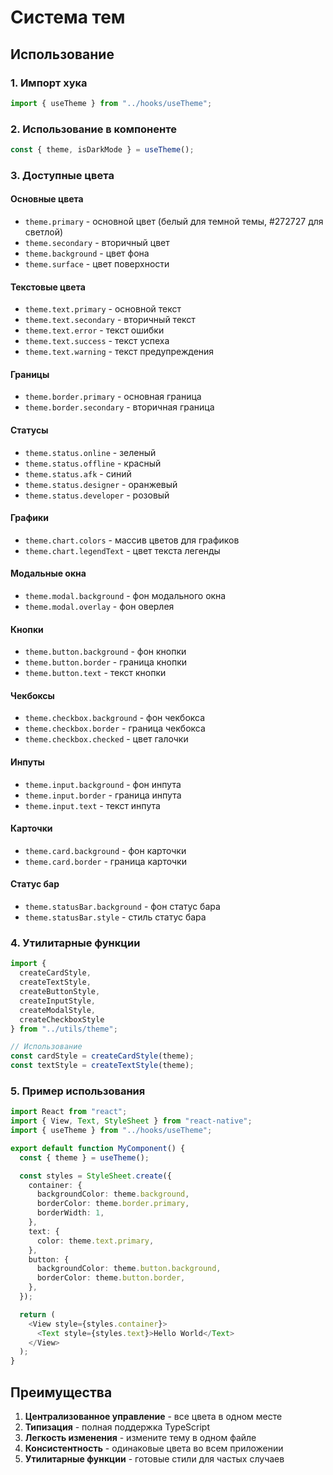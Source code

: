 # Система тем

## Использование

### 1. Импорт хука
```typescript
import { useTheme } from "../hooks/useTheme";
```

### 2. Использование в компоненте
```typescript
const { theme, isDarkMode } = useTheme();
```

### 3. Доступные цвета

#### Основные цвета
- `theme.primary` - основной цвет (белый для темной темы, #272727 для светлой)
- `theme.secondary` - вторичный цвет
- `theme.background` - цвет фона
- `theme.surface` - цвет поверхности

#### Текстовые цвета
- `theme.text.primary` - основной текст
- `theme.text.secondary` - вторичный текст
- `theme.text.error` - текст ошибки
- `theme.text.success` - текст успеха
- `theme.text.warning` - текст предупреждения

#### Границы
- `theme.border.primary` - основная граница
- `theme.border.secondary` - вторичная граница

#### Статусы
- `theme.status.online` - зеленый
- `theme.status.offline` - красный
- `theme.status.afk` - синий
- `theme.status.designer` - оранжевый
- `theme.status.developer` - розовый

#### Графики
- `theme.chart.colors` - массив цветов для графиков
- `theme.chart.legendText` - цвет текста легенды

#### Модальные окна
- `theme.modal.background` - фон модального окна
- `theme.modal.overlay` - фон оверлея

#### Кнопки
- `theme.button.background` - фон кнопки
- `theme.button.border` - граница кнопки
- `theme.button.text` - текст кнопки

#### Чекбоксы
- `theme.checkbox.background` - фон чекбокса
- `theme.checkbox.border` - граница чекбокса
- `theme.checkbox.checked` - цвет галочки

#### Инпуты
- `theme.input.background` - фон инпута
- `theme.input.border` - граница инпута
- `theme.input.text` - текст инпута

#### Карточки
- `theme.card.background` - фон карточки
- `theme.card.border` - граница карточки

#### Статус бар
- `theme.statusBar.background` - фон статус бара
- `theme.statusBar.style` - стиль статус бара

### 4. Утилитарные функции

```typescript
import { 
  createCardStyle, 
  createTextStyle, 
  createButtonStyle,
  createInputStyle,
  createModalStyle,
  createCheckboxStyle 
} from "../utils/theme";

// Использование
const cardStyle = createCardStyle(theme);
const textStyle = createTextStyle(theme);
```

### 5. Пример использования

```typescript
import React from "react";
import { View, Text, StyleSheet } from "react-native";
import { useTheme } from "../hooks/useTheme";

export default function MyComponent() {
  const { theme } = useTheme();

  const styles = StyleSheet.create({
    container: {
      backgroundColor: theme.background,
      borderColor: theme.border.primary,
      borderWidth: 1,
    },
    text: {
      color: theme.text.primary,
    },
    button: {
      backgroundColor: theme.button.background,
      borderColor: theme.button.border,
    },
  });

  return (
    <View style={styles.container}>
      <Text style={styles.text}>Hello World</Text>
    </View>
  );
}
```

## Преимущества

1. **Централизованное управление** - все цвета в одном месте
2. **Типизация** - полная поддержка TypeScript
3. **Легкость изменения** - измените тему в одном файле
4. **Консистентность** - одинаковые цвета во всем приложении
5. **Утилитарные функции** - готовые стили для частых случаев 